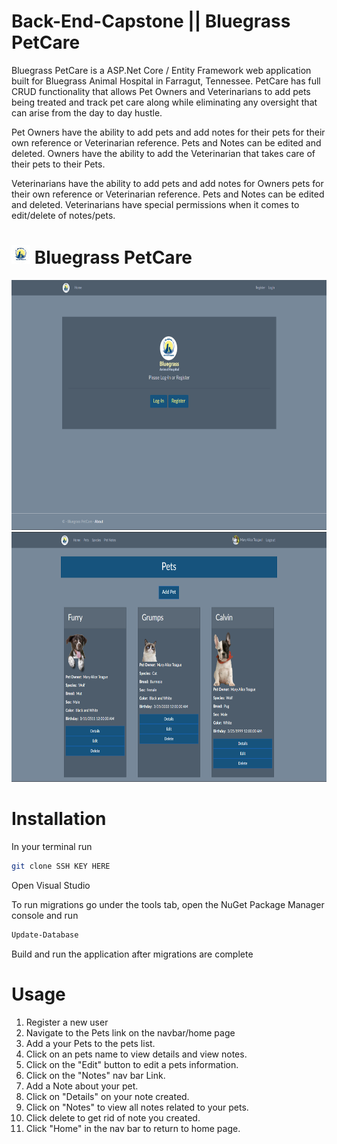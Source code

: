 # Back-End-Capstone || Bluegrass PetCare

Bluegrass PetCare is a ASP.Net Core / Entity Framework web application built for Bluegrass Animal Hospital in Farragut, Tennessee. PetCare has full CRUD functionality that allows Pet Owners and Veterinarians to add pets being treated and track pet care along while eliminating any oversight that can arise from the day to day hustle.  

Pet Owners have the ability to add pets and add notes for their pets for their own reference or Veterinarian reference.  Pets and Notes can be edited and deleted. Owners have the ability to add the Veterinarian that takes care of their pets to their Pets.

Veterinarians have the ability to add pets and add notes for Owners pets for their own reference or Veterinarian reference.  Pets and Notes can be edited and deleted. Veterinarians have special permissions when it comes to edit/delete of notes/pets.
# <img src="BluegrassPetCare/wwwroot/assets/bglogoenhanced.png" height="30px" width="30px"> Bluegrass PetCare


<img src="BluegrassPetCare/wwwroot/assets/bpclogin.png" height="400px" width="700px"> <img src="BluegrassPetCare/wwwroot/assets/bpc.png" height="400px" width="700px">

# Installation

In your terminal run 


```bash
git clone SSH KEY HERE
```

Open Visual Studio

To run migrations go under the tools tab, open the NuGet Package Manager console and run
```bash
Update-Database 
```

Build and run the application after migrations are complete

# Usage
1. Register a new user
2. Navigate to the Pets link on the navbar/home page
3. Add a your Pets to the pets list.
4. Click on an pets name to view details and view notes.
5. Click on the "Edit" button to edit a pets information.
6. Click on the "Notes" nav bar Link.
7. Add a Note about your pet.
8. Click on "Details" on your note created.
9. Click on "Notes" to view all notes related to your pets.
10. Click delete to get rid of note you created.
11. Click "Home" in the nav bar to return to home page.